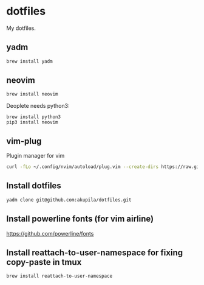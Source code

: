 # dotfiles

My dotfiles.

## yadm

```bash
brew install yadm
```

## neovim

```bash
brew install neovim
```

Deoplete needs python3:

```
brew install python3
pip3 install neovim
```

## vim-plug

Plugin manager for vim

```bash
curl -fLo ~/.config/nvim/autoload/plug.vim --create-dirs https://raw.githubusercontent.com/junegunn/vim-plug/master/plug.vim
```

## Install dotfiles

```bash
yadm clone git@github.com:akupila/dotfiles.git
```

## Install powerline fonts (for vim airline)

https://github.com/powerline/fonts

## Install reattach-to-user-namespace for fixing copy-paste in tmux

```
brew install reattach-to-user-namespace
```
